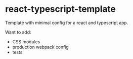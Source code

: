 # react-typescript-template

Template with minimal config for a react and typescript app.

Want to add:
- CSS modules
- production webpack config
- tests

